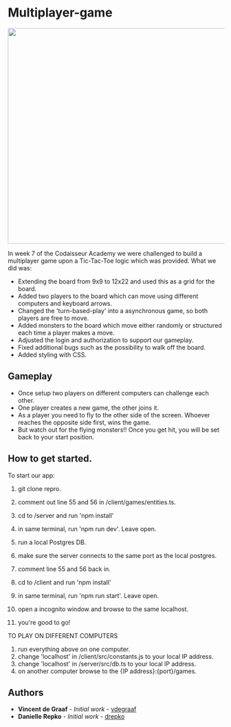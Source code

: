 # Multiplayer-game

<img src="https://giphy.com/gifs/atatlfP16QKOEcrqBW/fullscreen" width="880" height="500" />

In week 7 of the Codaisseur Academy we were challenged to build a multiplayer game upon a Tic-Tac-Toe logic which was provided. What we did was:

- Extending the board from 9x9 to 12x22 and used this as a grid for the board.
- Added two players to the board which can move using different computers and keyboard arrows. 
- Changed the 'turn-based-play' into a asynchronous game, so both players are free to move.
- Added monsters to the board which move either randomly or structured each time a  player makes a move. 
- Adjusted the login and authorization to support our gameplay.
- Fixed additional bugs such as the possibility to walk off the board.
- Added styling with CSS.

## Gameplay
- Once setup two players on different computers can challenge each other. 
- One player creates a new game, the other joins it. 
- As a player you need to fly to the other side of the screen. Whoever reaches the opposite side first, wins the game. 
- But watch out for the flying monsters!! Once you get hit, you will be set back to your start position. 

## How to get started. 

To start our app:

1) git clone repro.
2) comment out line 55 and 56 in /client/games/entities.ts.
3) cd to /server and run 'npm install'
4) in same terminal, run 'npm run dev'. Leave open.
5) run a local Postgres DB.
6) make sure the server connects to the same port as the local postgres.
7) comment line 55 and 56 back in. 

8) cd to /client and run 'npm install'
9) in same terminal, run 'npm run start'. Leave open.
10) open a incognito window and browse to the same localhost.
11) you're good to go!

TO PLAY ON DIFFERENT COMPUTERS
1) run everything above on one computer.
2) change 'localhost' in /client/src/constants.js to your local IP address.
3) change 'localhost' in /server/src/db.ts to your local IP address.
4) on another computer browse to the {IP address}:{port}/games.

## Authors

* **Vincent de Graaf** - *Initial work* - [vdegraaf](https://github.com/vdegraaf)
* **Danielle Repko** - *Initial work* - [drepko](https://github.com/drepko)

